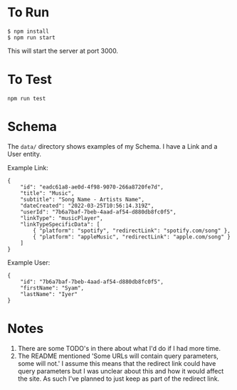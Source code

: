 # To Run
```
$ npm install
$ npm run start
```

This will start the server at port 3000.

# To Test
```
npm run test
```

# Schema
The `data/` directory shows examples of my Schema. I have a Link and a User entity.

Example Link:
```
{
    "id": "eadc61a8-ae0d-4f98-9070-266a8720fe7d",
    "title": "Music",
    "subtitle": "Song Name - Artists Name", 
    "dateCreated": "2022-03-25T10:56:14.319Z",
    "userId": "7b6a7baf-7beb-4aad-af54-d880db8fc0f5",
    "linkType": "musicPlayer",
    "linkTypeSpecificData": [
        { "platform": "spotify", "redirectLink": "spotify.com/song" },
        { "platform": "appleMusic", "redirectLink": "apple.com/song" }
    ]
}
```

Example User:
```
{ 
    "id": "7b6a7baf-7beb-4aad-af54-d880db8fc0f5", 
    "firstName": "Syam", 
    "lastName": "Iyer" 
}
```

# Notes
1. There are some TODO's in there about what I'd do if I had more time.
2. The README mentioned 'Some URLs will contain query parameters, some will not.' I assume this means that the redirect link could have query parameters but I was unclear about this and how it would affect the site. As such I've planned to just keep as part of the redirect link.